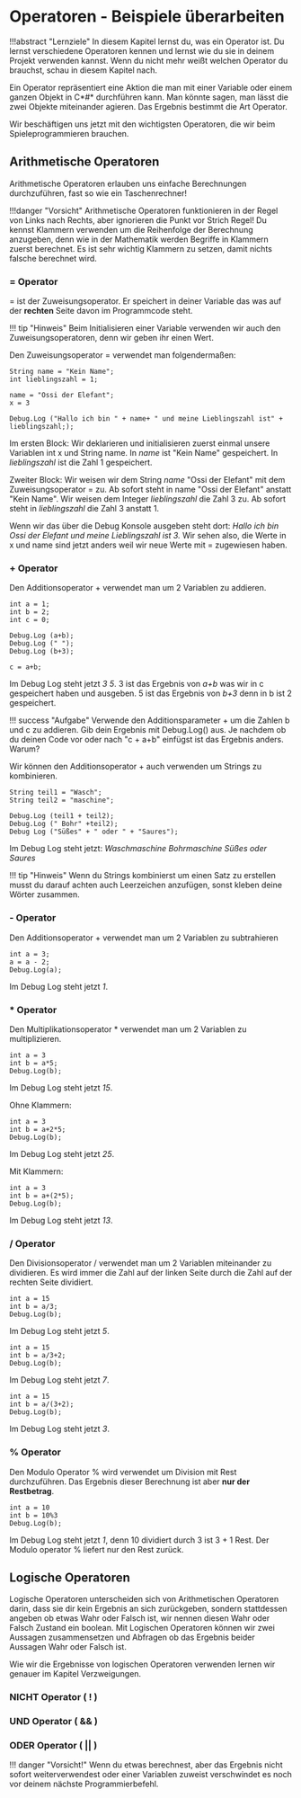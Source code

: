 # Operatoren  - Beispiele überarbeiten

!!!abstract "Lernziele"
    In diesem Kapitel lernst du, was ein Operator ist. Du lernst verschiedene Operatoren kennen und lernst wie du sie in deinem Projekt verwenden kannst. Wenn du nicht mehr weißt welchen Operator du brauchst, schau in diesem Kapitel nach.
    

Ein Operator repräsentiert eine Aktion die man mit einer Variable oder einem ganzen Objekt in C*#* durchführen kann. Man könnte sagen, man lässt die zwei Objekte miteinander agieren. Das Ergebnis bestimmt die Art Operator.

Wir beschäftigen uns jetzt mit den wichtigsten Operatoren, die wir beim Spieleprogrammieren brauchen.
## Arithmetische Operatoren
Arithmetische Operatoren erlauben uns einfache Berechnungen durchzuführen, fast so wie ein Taschenrechner!

!!!danger "Vorsicht"
Arithmetische Operatoren funktionieren in der Regel von Links nach Rechts, aber ignorieren die Punkt vor Strich Regel!
Du kennst Klammern verwenden um die Reihenfolge der Berechnung anzugeben, denn wie in der Mathematik werden Begriffe in Klammern zuerst berechnet. Es ist sehr wichtig Klammern zu setzen, damit nichts falsche berechnet wird.


### = Operator 

= ist der Zuweisungsoperator. Er speichert in deiner Variable das was auf der **rechten** Seite davon im Programmcode steht. 

!!! tip "Hinweis" Beim Initialisieren einer Variable verwenden wir auch den Zuweisungsoperatoren, denn wir geben ihr einen Wert.

Den Zuweisungsoperator = verwendet man folgendermaßen:
```
String name = "Kein Name";
int lieblingszahl = 1;

name = "Ossi der Elefant";
x = 3

Debug.Log ("Hallo ich bin " + name+ " und meine Lieblingszahl ist" + lieblingszahl;);
```
Im ersten Block:
Wir deklarieren und initialisieren  zuerst einmal unsere Variablen int x und String name.
In *name* ist "Kein Name" gespeichert. 
In *lieblingszahl* ist die Zahl 1 gespeichert.

Zweiter Block:
Wir weisen wir dem String *name* "Ossi der Elefant" mit dem Zuweisungsoperator = zu.
Ab sofort steht in name "Ossi der Elefant" anstatt "Kein Name".
Wir weisen dem Integer *lieblingszahl* die Zahl 3 zu.
Ab sofort steht in *lieblingszahl* die Zahl 3 anstatt 1.


Wenn wir das über die Debug Konsole ausgeben steht dort: *Hallo ich bin Ossi der Elefant und meine Lieblingszahl ist 3.* 
Wir sehen also, die Werte in x und name sind jetzt anders weil wir neue Werte mit = zugewiesen haben.

### + Operator

Den Additionsoperator + verwendet man um 2 Variablen zu addieren.
```
int a = 1;      
int b = 2;      
int c = 0;

Debug.Log (a+b);
Debug.Log (" ");
Debug.Log (b+3);

c = a+b;
```
Im Debug Log steht jetzt *3 5*. 
3 ist das Ergebnis von *a+b* was wir in c gespeichert haben und ausgeben. 
5 ist das Ergebnis von *b+3* denn in b ist 2 gespeichert.

!!! success "Aufgabe" Verwende den Additionsparameter + um die Zahlen b und c zu addieren. Gib dein Ergebnis mit Debug.Log() aus. Je nachdem ob du deinen Code vor oder nach "c + a+b" einfügst ist das Ergebnis anders. Warum?

Wir können den Additionsoperator + auch verwenden um Strings zu kombinieren.
```
String teil1 = "Wasch";
String teil2 = "maschine";

Debug.Log (teil1 + teil2);
Debug.Log (" Bohr" +teil2);
Debug Log ("Süßes" + " oder " + "Saures");
```
Im Debug Log steht jetzt: *Waschmaschine Bohrmaschine Süßes oder Saures*

!!! tip "Hinweis" Wenn du Strings kombinierst um einen Satz zu erstellen musst du darauf achten auch Leerzeichen anzufügen, sonst kleben deine Wörter zusammen.
### - Operator
Den Additionsoperator + verwendet man um 2 Variablen zu subtrahieren

```
int a = 3; 
a = a - 2;
Debug.Log(a);
```
Im Debug Log steht jetzt *1*. 


### * Operator
Den Multiplikationsoperator * verwendet man um 2 Variablen zu multiplizieren.
```
int a = 3
int b = a*5;
Debug.Log(b);
```
Im Debug Log steht jetzt *15*.  

Ohne Klammern:
```
int a = 3
int b = a+2*5;
Debug.Log(b);
```
Im Debug Log steht jetzt *25*.  

Mit Klammern:
```
int a = 3
int b = a+(2*5);
Debug.Log(b);
```
Im Debug Log steht jetzt *13*.  


### / Operator
Den Divisionsoperator / verwendet man um 2 Variablen miteinander zu dividieren. 
Es wird immer die Zahl auf der linken Seite durch die Zahl auf der rechten Seite dividiert.
```
int a = 15
int b = a/3;
Debug.Log(b);
```
Im Debug Log steht jetzt *5*.  
```
int a = 15
int b = a/3+2;
Debug.Log(b);
```
Im Debug Log steht jetzt *7*. 

```
int a = 15
int b = a/(3+2);
Debug.Log(b);
```
Im Debug Log steht jetzt *3*.  

### % Operator

Den Modulo Operator % wird verwendet um Division mit Rest durchzuführen. Das Ergebnis dieser Berechnung ist aber **nur der Restbetrag**.
```
int a = 10
int b = 10%3
Debug.Log(b);
```
Im Debug Log steht jetzt *1*, denn 10 dividiert durch 3 ist 3 + 1 Rest. Der Modulo operator % liefert nur den Rest zurück.



## Logische Operatoren

Logische Operatoren unterscheiden sich von Arithmetischen Operatoren darin, dass sie dir kein Ergebnis an sich zurückgeben, sondern stattdessen angeben ob etwas Wahr oder Falsch ist, wir nennen diesen Wahr oder Falsch Zustand ein boolean. Mit Logischen Operatoren können wir zwei Aussagen zusammensetzen und Abfragen ob das Ergebnis beider Aussagen Wahr oder Falsch ist.

Wie wir die Ergebnisse von logischen Operatoren verwenden lernen wir genauer im Kapitel Verzweigungen.
### NICHT Operator ( ! )
### UND Operator ( && )
### ODER Operator ( || )


!!! danger "Vorsicht!" Wenn du etwas berechnest, aber das Ergebnis nicht sofort weiterverwendest oder einer Variablen zuweist verschwindet es noch vor deinem nächste Programmierbefehl.
